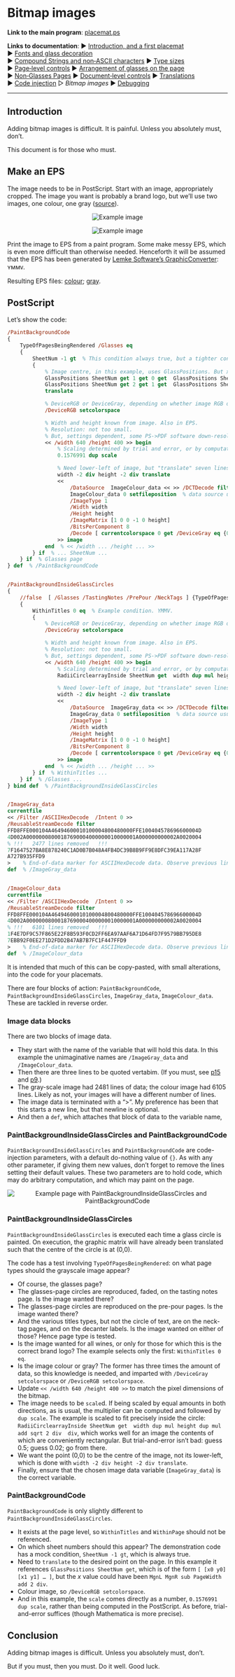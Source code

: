 # Bitmap images

**Link to the main program**: [placemat.ps](../PostScript/placemat.ps?raw=1)

**Links to documentation**: 
&#9654;&#xFE0E;&nbsp;[Introduction,&nbsp;and&nbsp;a&nbsp;first&nbsp;placemat](introduction_first_placemat.md#readme) 
&#9654;&#xFE0E;&nbsp;[Fonts&nbsp;and&nbsp;glass&nbsp;decoration](fonts_glasses_decoration.md#readme) 
&#9654;&#xFE0E;&nbsp;[Compound&nbsp;Strings&nbsp;and&nbsp;non&#8209;ASCII&nbsp;characters](compound_strings_characters.md#readme) 
&#9654;&#xFE0E;&nbsp;[Type&nbsp;sizes](type_sizes.md#readme) 
&#9654;&#xFE0E;&nbsp;[Page&#8209;level&nbsp;controls](page_level.md#readme) 
&#9654;&#xFE0E;&nbsp;[Arrangement&nbsp;of&nbsp;glasses&nbsp;on&nbsp;the&nbsp;page](PackingStyles.md#readme) 
&#9654;&#xFE0E;&nbsp;[Non&#8209;Glasses&nbsp;Pages](not_glasses.md#readme) 
&#9654;&#xFE0E;&nbsp;[Document&#8209;level&nbsp;controls](document.md#readme) 
&#9654;&#xFE0E;&nbsp;[Translations](translations.md#readme) 
&#9654;&#xFE0E;&nbsp;[Code&nbsp;injection](code_injection.md#readme) 
&#9655;&#xFE0E;&nbsp;*Bitmap&nbsp;images* 
&#9654;&#xFE0E;&nbsp;[Debugging](debugging.md#readme)

----

<div style="clear: both;"></div>

## Introduction

Adding bitmap images is difficult. 
It is painful. 
Unless you absolutely must, don&rsquo;t. 

This document is for those who must.

## Make an EPS

The image needs to be in PostScript. 
Start with an image, appropriately cropped. 
The image you want is probably a brand logo, but we&rsquo;ll use two images, one colour, one gray ([source](http://www.jdawiseman.com/papers/games/steiner_hexads/steiner_hexads.html)).

<div align="center">

![Example image](images/ImageColour_example.png)

![Example image](images/ImageGray_example.png)

</div>

Print the image to EPS from a paint program. 
Some make messy EPS, which is even more difficult than otherwise needed. 
Henceforth it will be assumed that the EPS has been generated by [Lemke Software&rsquo;s GraphicConverter](http://www.lemkesoft.de/en/products/graphicconverter/): &#655;&#7437;&#7437;&#7456;.

Resulting EPS files: 
[colour](images/ImageColour_example.eps); 
[gray](images/ImageGray_example.eps). 

## PostScript

Let&rsquo;s show the code:
```PostScript
/PaintBackgroundCode
{
	TypeOfPagesBeingRendered /Glasses eq
	{
		SheetNum -1 gt  % This condition always true, but a tighter condition could be used.
		{
			% Image centre, in this example, uses GlassPositions. But x value could have been PageWidth MgnL MgnR sub add 2 div.
			GlassPositions SheetNum get 1 get 0 get  GlassPositions SheetNum get 2 get 0 get  add 2 div  % x (hence ... 0 get)
			GlassPositions SheetNum get 2 get 1 get  GlassPositions SheetNum get 4 get 1 get  add 2 div  % y (hence ... 1 get)
			translate

			% DeviceRGB or DeviceGray, depending on whether image RGB or greyscale.
			/DeviceRGB setcolorspace

			% Width and height known from image. Also in EPS.
			% Resolution: not too small.
			% But, settings dependent, some PS->PDF software down-resolutions large pictures. For such setting, high resolution is needless.
			<< /width 640 /height 400 >> begin
				% Scaling determined by trial and error, or by computation in the PostScript, or otherwise.
				0.1576991 dup scale

				% Need lower-left of image, but "translate" seven lines up chose desired centre.
				width -2 div height -2 div translate
				<<
					/DataSource  ImageColour_data << >> /DCTDecode filter  % data source usually needs changing
					ImageColour_data 0 setfileposition  % data source usually needs changing
					/ImageType 1
					/Width width
					/Height height
					/ImageMatrix [1 0 0 -1 0 height]
					/BitsPerComponent 8
					/Decode [ currentcolorspace 0 get /DeviceGray eq {0 1} {0 1 0 1 0 1} ifelse ]
				>> image
			end  % << /width ... /height ... >>
		} if  % ... SheetNum ...
	} if  % Glasses page
} def  % /PaintBackgroundCode


/PaintBackgroundInsideGlassCircles
{
	//false  [ /Glasses /TastingNotes /PrePour /NeckTags ] {TypeOfPagesBeingRendered eq {pop //true exit} if} forall  % /DecanterLabels excluded.
	{
		WithinTitles 0 eq  % Example condition. YMMV.
		{
			% DeviceRGB or DeviceGray, depending on whether image RGB or greyscale.
			/DeviceGray setcolorspace

			% Width and height known from image. Also in EPS.
			% Resolution: not too small.
			% But, settings dependent, some PS->PDF software down-resolutions large pictures. For such setting, high resolution is needless.
			<< /width 640 /height 400 >> begin
				% Scaling determined by trial and error, or by computation in the PostScript, or otherwise.
				RadiiCirclearrayInside SheetNum get  width dup mul height dup mul add sqrt 2 div  div dup scale

				% Need lower-left of image, but "translate" seven lines up chose desired centre.
				width -2 div height -2 div translate
				<<
					/DataSource  ImageGray_data << >> /DCTDecode filter  % data source usually needs changing
					ImageGray_data 0 setfileposition  % data source usually needs changing
					/ImageType 1
					/Width width
					/Height height
					/ImageMatrix [1 0 0 -1 0 height]
					/BitsPerComponent 8
					/Decode [ currentcolorspace 0 get /DeviceGray eq {0 1} {0 1 0 1 0 1} ifelse ]
				>> image
			end  % << /width ... /height ... >>
		} if  % WithinTitles ...
	} if  % /Glasses ...
} bind def  % /PaintBackgroundInsideGlassCircles 


/ImageGray_data
currentfile
<< /Filter /ASCIIHexDecode  /Intent 0 >>
/ReusableStreamDecode filter
FFD8FFE000104A46494600010100004800480000FFE100404578696600004D
4D002A00000008000187690004000000010000001A000000000002A0020004
% !!!   2477 lines removed   !!!
7F1647527BA8E878240C1AD0B7B048A4FB4DC39B8B9FF9E8DFC39EA117A28F
A727B935FFD9
>    % End-of-data marker for ASCIIHexDecode data. Observe previous line doesn't end in ">".
def  % /ImageGray_data


/ImageColour_data
currentfile
<< /Filter /ASCIIHexDecode  /Intent 0 >>
/ReusableStreamDecode filter
FFD8FFE000104A46494600010100004800480000FFE100404578696600004D
4D002A00000008000187690004000000010000001A000000000002A0020004
% !!!   6101 lines removed   !!!
1F4E7DF9C57F865E22F8B593F0CD2FF6EA97AAF6A71D64FD7F9579BB795DE8
7EBB92F0EE271D2FDD2B47AB7B7FC1F447FFD9
>    % End-of-data marker for ASCIIHexDecode data. Observe previous line doesn't end in ">".
def  % /ImageColour_data
```

It is intended that much of this can be copy-pasted, with small alterations, into the code for your placemats. 

There are four blocks of action: `PaintBackgroundCode`, `PaintBackgroundInsideGlassCircles`, `ImageGray_data`, `ImageColour_data`. 
These are tackled in reverse order. 
  
### Image data blocks

There are two blocks of image data.
* They start with the name of the variable that will hold this data. In this example the unimaginative names are `/ImageGray_data` and `/ImageColour_data`.
* Then there are three lines to be quoted vertabim. (If you must, see [p15](http://www.acumentraining.com/Acumen_Journal/AcumenJournal_Dec2002.zip) and [p9](http://www.acumentraining.com/Acumen_Journal/AcumenJournal_Jan2003.zip).) 
* The gray-scale image had 2481 lines of data; the colour image had 6105 lines. Likely as not, your images will have a different number of lines.
* The image data is terminated with a &ldquo;>&rdquo;. My preference has been that this starts a new line, but that newline is optional. 
* And then a `def`, which attaches that block of data to the variable name, 

### PaintBackgroundInsideGlassCircles and PaintBackgroundCode

`PaintBackgroundInsideGlassCircles` and `PaintBackgroundCode` are code-injection parameters, with a default do-nothing value of `{}`. 
As with any other parameter, if giving them new values, don&rsquo;t forget to remove the lines setting their default values. 
These two parameters are to hold code, which may do arbitrary computation, and which may paint on the page.

<div align="center">

![Example page with PaintBackgroundInsideGlassCircles and PaintBackgroundCode](images/example_images.png)

</div>

### PaintBackgroundInsideGlassCircles

`PaintBackgroundInsideGlassCircles` is executed each time a glass circle is painted. 
On execution, the graphic matrix will have already been translated such that the centre of the circle is at (0,0).

The code has a test involving `TypeOfPagesBeingRendered`: on what page types should the grayscale image appear?

* Of course, the glasses page?
* The glasses-page circles are reproduced, faded, on the tasting notes page. 
Is the image wanted there?
* The glasses-page circles are reproduced on the pre-pour pages. 
Is the image wanted there?
* And the various titles types, but not the circle of text, are on the neck-tag pages, and on the decanter labels. 
Is the image wanted on either of those? 
Hence page type is tested.
* Is the image wanted for all wines, or only for those for which this is the correct brand logo? 
The example selects only the first: `WithinTitles 0 eq`. 
* Is the image colour or gray? The former has three times the amount of data, so this knowledge is needed, and imparted with `/DeviceGray setcolorspace` or `/DeviceRGB setcolorspace`.
* Update `<< /width 640 /height 400 >>` to match the pixel dimensions of the bitmap.
* The image needs to be `scale`d. If being scaled by equal amounts in both directions, as is usual, the multiplier can be computed and followed by `dup scale`. The example is scaled to fit precisely inside the circle: `RadiiCirclearrayInside SheetNum get  width dup mul height dup mul add sqrt 2 div  div`, which works well for an image the contents of which are conveniently rectangular. But trial-and-error isn&rsquo;t bad: guess 0.5; guess 0.02; go from there.
* We want the point (0,0) to be the centre of the image, not its lower-left, which is done with `width -2 div height -2 div translate`. 
* Finally, ensure that the chosen image data variable (`ImageGray_data`) is the correct variable.

### PaintBackgroundCode

`PaintBackgroundCode` is only slightly different to `PaintBackgroundInsideGlassCircles`.
* It exists at the page level, so `WithinTitles` and `WithinPage` should not be referenced. 
* On which sheet numbers should this appear? The demonstration code has a mock condition, `SheetNum -1 gt`, which is always true.
* Need to `translate` to the desired point on the page. In this example it references `GlassPositions SheetNum get`, which is of the form `[ [x0 y0] [x1 y1] … ]`, but the *x* value could have been `MgnL MgnR sub PageWidth add 2 div`. 
* Colour image, so `/DeviceRGB setcolorspace`.
* And in this example, the `scale` comes directly as a number, `0.1576991 dup scale`, rather than being computed in the PostScript. 
As before, trial-and-error suffices (though Mathematica is more precise).

## Conclusion

Adding bitmap images is difficult. 
Unless you absolutely must, don&rsquo;t. 

But if you must, then you must. 
Do it well. 
Good luck.
